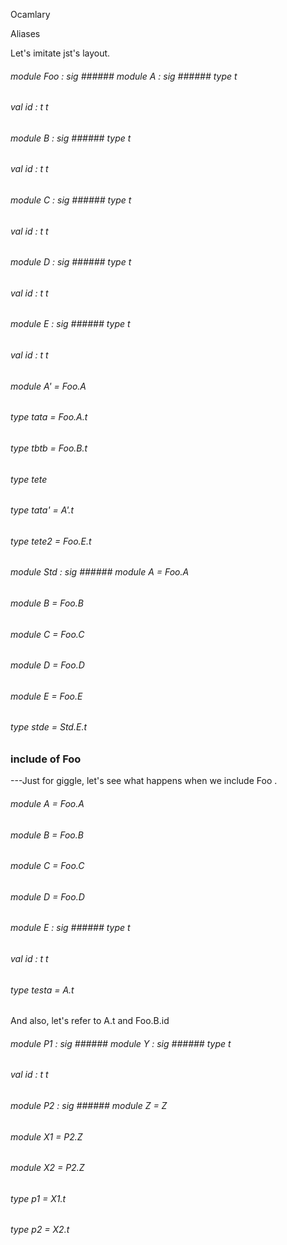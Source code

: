 Ocamlary

Aliases

Let's   imitate   jst's   layout. 



######  module          Foo         :    sig      ######  module          A         :    sig      ######  type       t             



######  val       id   :    t                      t       



       



######  module          B         :    sig      ######  type       t             



######  val       id   :    t                      t       



       



######  module          C         :    sig      ######  type       t             



######  val       id   :    t                      t       



       



######  module          D         :    sig      ######  type       t             



######  val       id   :    t                      t       



       



######  module          E         :    sig      ######  type       t             



######  val       id   :    t                      t       



       



       



######  module          A'      =   Foo.A          



######  type       tata      =   Foo.A.t             



######  type       tbtb      =   Foo.B.t             



######  type       tete             



######  type       tata'      =   A'.t             



######  type       tete2      =   Foo.E.t             



######  module          Std         :    sig      ######  module          A      =   Foo.A          



######  module          B      =   Foo.B          



######  module          C      =   Foo.C          



######  module          D      =   Foo.D          



######  module          E      =   Foo.E          



       



######  type       stde      =   Std.E.t             



### include   of   Foo 

---Just   for   giggle,   let's   see   what   happens   when   we   include   Foo    . 

######  module          A      =   Foo.A          



######  module          B      =   Foo.B          



######  module          C      =   Foo.C          



######  module          D      =   Foo.D          



######  module          E         :    sig      ######  type       t             



######  val       id   :    t                      t       



       



######  type       testa      =   A.t             



And   also,   let's   refer   to   A.t      and   Foo.B.id    

######  module          P1         :    sig      ######  module          Y         :    sig      ######  type       t             



######  val       id   :    t                      t       



       



       



######  module          P2         :    sig      ######  module          Z      =   Z          



       



######  module          X1      =   P2.Z          



######  module          X2      =   P2.Z          



######  type       p1      =   X1.t             



######  type       p2      =   X2.t             



